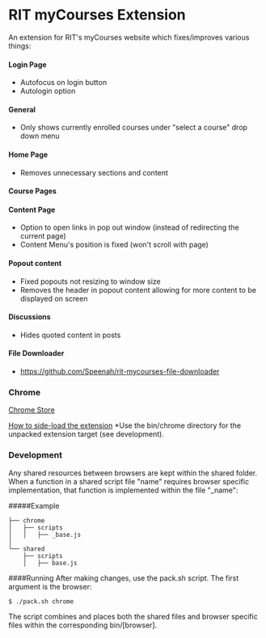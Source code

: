 # RIT myCourses Extension

An extension for RIT's myCourses website which fixes/improves various things:

#### Login Page
- Autofocus on login button
- Autologin option

#### General
- Only shows currently enrolled courses under "select a course" drop down menu

#### Home Page
- Removes unnecessary sections and content

#### Course Pages

#### Content Page
- Option to open links in pop out window (instead of redirecting the current page)
- Content Menu's position is fixed (won't scroll with page)

#### Popout content
- Fixed popouts not resizing to window size
- Removes the header in popout content allowing for more content to be displayed on screen

#### Discussions
- Hides quoted content in posts

#### File Downloader
- https://github.com/Speenah/rit-mycourses-file-downloader

### Chrome
[Chrome Store](https://chrome.google.com/webstore/detail/mycourses-mod-pack/ngplfhblfejgjnaapcajgiccnapfhchi)

[How to side-load the extension](https://developer.chrome.com/extensions/getstarted#unpacked)
\*Use the bin/chrome directory for the unpacked extension target (see development).

### Development
Any shared resources between browsers are kept within the shared folder.
When a function in a shared script file "name" requires browser specific implementation,
that function is implemented within the file "_name":

#####Example
```
├── chrome
│	├── scripts
│	│	├── _base.js
│
└── shared
    ├── scripts
    │	├── base.js
```

####Running
After making changes, use the pack.sh script.
The first argument is the browser:
```bash
$ ./pack.sh chrome
```

The script combines and places both the shared files
and browser specific files within the corresponding bin/[browser].
